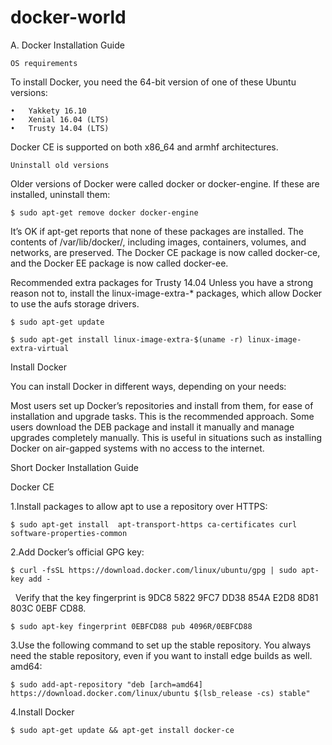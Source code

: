 
# docker-world
A. Docker Installation Guide
	
	OS requirements

To install Docker, you need the 64-bit version of one of these Ubuntu versions:

	•	Yakkety 16.10
	•	Xenial 16.04 (LTS)
	•	Trusty 14.04 (LTS)
	
Docker CE is supported on both x86_64 and armhf architectures.

	Uninstall old versions

Older versions of Docker were called docker or docker-engine. If these are installed, uninstall them:

	$ sudo apt-get remove docker docker-engine

It’s OK if apt-get reports that none of these packages are installed. The contents of /var/lib/docker/, including images, containers, volumes, and networks, are preserved. The Docker CE package is now called docker-ce, and the Docker EE package is now called docker-ee.

Recommended extra packages for Trusty 14.04 Unless you have a strong reason not to, install the linux-image-extra-* packages, which allow Docker to use the aufs storage drivers.
	
	$ sudo apt-get update
	
	$ sudo apt-get install linux-image-extra-$(uname -r) linux-image-extra-virtual

Install Docker

You can install Docker in different ways, depending on your needs:

Most users set up Docker’s repositories and install from them, for ease of installation and upgrade tasks. This is the recommended approach. Some users download the DEB package and install it manually and manage upgrades completely manually. This is useful in situations such as installing Docker on air-gapped systems with no access to the internet.

Short Docker Installation Guide

Docker CE 

1.Install packages to allow apt to use a repository over HTTPS: 

	$ sudo apt-get install  apt-transport-https ca-certificates curl software-properties-common 
	
2.Add Docker’s official GPG key: 
	
	$ curl -fsSL https://download.docker.com/linux/ubuntu/gpg | sudo apt-key add -
 
 Verify that the key fingerprint is 9DC8 5822 9FC7 DD38 854A E2D8 8D81 803C 0EBF CD88. 

	$ sudo apt-key fingerprint 0EBFCD88 pub 4096R/0EBFCD88 

3.Use the following command to set up the stable repository. You always need the stable repository, even if you want to install edge builds as well. 
amd64: 

	$ sudo add-apt-repository "deb [arch=amd64] https://download.docker.com/linux/ubuntu $(lsb_release -cs) stable"

4.Install Docker 

	$ sudo apt-get update && apt-get install docker-ce

